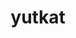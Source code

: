 ---
title: yutkat
github: https://github.com/yutkat
mode: dark
transition: 1s
score: 81.0
archetype:
- Stats and Metrics
---